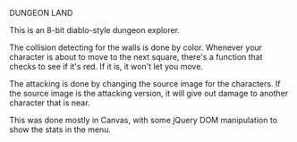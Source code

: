 DUNGEON LAND

This is an 8-bit diablo-style dungeon explorer.

The collision detecting for the walls is done by color.  Whenever your character is about to move to the next square, there's a function that checks to see if it's red.  If it is, it won't let you move.

The attacking is done by changing the source image for the characters.  If the source image is the attacking version, it will give out damage to another character that is near.


This was done mostly in Canvas, with some jQuery DOM manipulation to show the stats in the menu.
